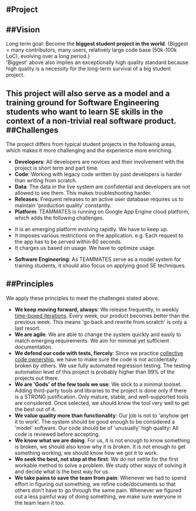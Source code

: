 #Project
---
##Vision
---
Long term goal: Become the **biggest student project in the world**. 
{Biggest = many contributors, many users, relatively large code base (50k-100k LoC), evolving over a long period.}  
'Biggest' above also implies an exceptionally high quality standard because high quality is a necessity for the long-term survival of a big student project. 

This project will also serve as **a model and a training ground for Software Engineering students** who want to learn SE skills in the context of a non-trivial real software product. 
##Challenges
---
The project differs from typical student projects in the following areas, which makes it more challenging and the experience more enriching. 
+ **Developers**: All developers are novices and their involvement with the project is short term and part time.
+ **Code**: Working with legacy code written by past developers is harder than writing from scratch.
+ **Data**: The data in the live system are confidential and developers are not allowed to see them. This makes troubleshooting harder.
+ **Releases**: Frequent releases to an active user database requires us to maintain 'production quality' constantly.
+ **Platform**: TEAMMATES is running on Google App Engine cloud platform, which adds the following challenges.
 - It is an emerging platform evolving rapidly. We have to keep up.
 - It imposes various restrictions on the application. e.g. Each request to the app has to be served within 60 seconds.
 - It charges us based on usage. We have to optimize usage.
+ **Software Engineering**: As TEAMMATES serve as a model system for training students, it should also focus on applying good SE techniques.

##Principles
---
We apply these principles to meet the challenges stated above. 
+ **We keep moving forward, always**: We release frequently, in weekly [time-boxed iterations](http://en.wikipedia.org/wiki/Timeboxing). Every week, our product becomes better than the previous week. This means 'go back and rewrite from scratch' is only a last resort.
+ **We are agile**: We are able to change the system quickly and easily to match emerging requirements. We aim for minimal yet sufficient documentation.
+ **We defend our code with tests, fiercely**: Since we practice [collective code ownership](http://www.extremeprogramming.org/rules/collective.html), we have to make sure the code is not accidentally broken by others. We use fully automated regression testing. The testing automation level of this project is probably higher than 99% of the projects out there.
+ **We are 'Gods' of the few tools we use**: We stick to a minimal toolset. Adding third-party tools and libraries to the project is done only if there is a STRONG justification. Only mature, stable, and well-supported tools are considered. Once selected, we should know the tool very well to get the best out of it.
+ **We value quality more than functionality**: Our job is not to 'anyhow get it to work'. The system should be good enough to be considered a 'model' software. Our code should be of 'unusually' high quality: All code is reviewed before accepting.
+ **We know what we are doing**: For us, it is not enough to know something is broken, we should also know why it is broken. It is not enough to get something working, we should know how we got it to work.
+ **We seek the best, not stop at the first**: We do not settle for the first workable method to solve a problem. We study other ways of solving it and decide what is the best way for us.
+ **We take pains to save the team from pain**: Whenever we had to spend effort in figuring out something, we refine code/documents so that others don't have to go through the same pain. Whenever we figured out a less painful way of doing something, we make sure everyone in the team learn it too.
